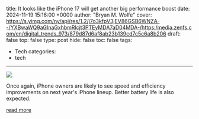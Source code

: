 title: It looks like the iPhone 17 will get another big performance boost
date: 2024-11-19 15:16:00 +0000
author: "Bryan M. Wolfe"
cover: https://s.yimg.com/ny/api/res/1.2/j7o3kfpV3jEV86GSB6WNZA--/YXBwaWQ9aGlnaGxhbmRlcjt3PTEyMDA7aD04MDA-/https:/media.zenfs.com/en/digital_trends_973/879d87d6af8ab23b139cd7c5c6a8b206
draft: false
top: false
type: post
hide: false
toc: false
tags:
  - Tech
categories:
  - tech
---

![](https://s.yimg.com/ny/api/res/1.2/j7o3kfpV3jEV86GSB6WNZA--/YXBwaWQ9aGlnaGxhbmRlcjt3PTEyMDA7aD04MDA-/https:/media.zenfs.com/en/digital_trends_973/879d87d6af8ab23b139cd7c5c6a8b206)

Once again, iPhone owners are likely to see speed and efficiency improvements on next year's iPhone lineup. Better battery life is also expected.

[read more](https://www.digitaltrends.com/mobile/it-looks-like-the-iphone-17-will-get-another-big-performance-boost/)
